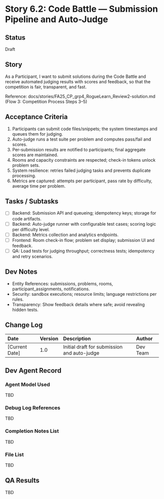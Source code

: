 # Story 6.2: Code Battle — Submission Pipeline and Auto-Judge

## Status

Draft

## Story

As a Participant, I want to submit solutions during the Code Battle and receive automated judging results with scores and feedback, so that the competition is fair, transparent, and fast.

Reference: docs/stories/FA25_CP_grp4_RogueLearn_Review2-solution.md (Flow 3: Competition Process Steps 3–5)

## Acceptance Criteria

1. Participants can submit code files/snippets; the system timestamps and queues them for judging.
2. Auto-judge runs a test suite per problem and computes pass/fail and scores.
3. Per-submission results are notified to participants; final aggregate scores are maintained.
4. Rooms and capacity constraints are respected; check-in tokens unlock problem sets.
5. System resilience: retries failed judging tasks and prevents duplicate processing.
6. Metrics are captured: attempts per participant, pass rate by difficulty, average time per problem.

## Tasks / Subtasks

- [ ] Backend: Submission API and queueing; idempotency keys; storage for code artifacts.
- [ ] Backend: Auto-judge runner with configurable test cases; scoring logic per difficulty level.
- [ ] Backend: Metrics collection and analytics endpoints.
- [ ] Frontend: Room check-in flow; problem set display; submission UI and feedback.
- [ ] QA: Load tests for judging throughput; correctness tests; idempotency and retry scenarios.

## Dev Notes

- Entity References: submissions, problems, rooms, participant_assignments, notifications.
- Security: sandbox executions; resource limits; language restrictions per rules.
- Transparency: Show feedback details where safe; avoid revealing hidden tests.

## Change Log

| Date | Version | Description | Author |
| :--- | :--- | :--- | :--- |
| [Current Date] | 1.0 | Initial draft for submission and auto-judge | Dev Team |

## Dev Agent Record

### Agent Model Used
TBD

### Debug Log References
TBD

### Completion Notes List
TBD

### File List
TBD

## QA Results
TBD